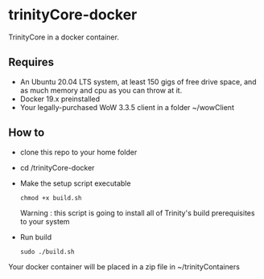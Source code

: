 # trinityCore-docker

TrinityCore in a docker container.

## Requires

- An Ubuntu 20.04 LTS system, at least 150 gigs of free drive space, and as much memory and cpu as you can throw at it.
- Docker 19.x preinstalled
- Your legally-purchased WoW 3.3.5 client in a folder ~/wowClient

## How to

- clone this repo to your home folder
- cd /trinityCore-docker
- Make the setup script executable

      chmod +x build.sh
  
  Warning : this script is going to install all of Trinity's build prerequisites to your system
      
- Run build

      sudo ./build.sh
      
Your docker container will be placed in a zip file in ~/trinityContainers



